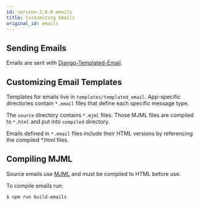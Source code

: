 ```yaml
---
id: version-2.8.0-emails
title: Customizing Emails
original_id: emails
---
```


## Sending Emails

Emails are sent with [Django-Templated-Email](https://github.com/vintasoftware/django-templated-email).


## Customizing Email Templates

Templates for emails live in `templates/templated_email`. App-specific directories contain `*.email` files that define each specific message type.

The `source` directory contains `*.mjml` files. Those MJML files are compiled to `*.html` and put into `compiled` directory.

Emails defined in `*.email` files include their HTML versions by referencing the compiled *.html files.


## Compiling MJML

Source emails use [MJML](https://mjml.io/) and must be compiled to HTML before use.

To compile emails run:

```console
$ npm run build-emails
```